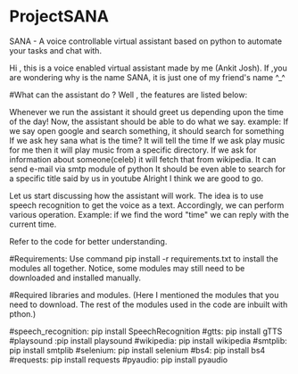 # ProjectSANA
 SANA - A voice controllable virtual assistant based on python to automate your tasks and chat with.

Hi  , this is a  voice enabled virtual assistant made by me (Ankit Josh).
If ,you are wondering why is the name SANA, it is just one of my friend's name ^_^ 

#What can the assistant do ? Well , the features are listed below:

Whenever we run the assistant it should greet us depending upon the time of the day!
Now, the assistant should be able to do what we say.
example: If we say open google and search something, it should search for something
If we ask hey sana what is the time? It will tell the time
If we ask play music for me then it will play music from a specific directory.
If we ask for information about someone(celeb) it will fetch that from wikipedia.
It can send e-mail via smtp module of python
It should be even able to search for a specific title said by us in youtube
Alright I think we are good to go.


Let us start discussing how the assistant will work. The idea is to use speech recognition to get the voice as a text.
Accordingly, we can perform various operation. Example: if we find the word "time" we can reply with the current time.

Refer to the code for better understanding.


#Requirements:
Use command pip install -r requirements.txt to install the modules all together.
Notice, some modules may still need to be downloaded and installed manually.


#Required libraries and modules. (Here I mentioned the modules that you need to download. The rest of the modules used in the code are inbuilt with pthon.)

#speech_recognition: pip install SpeechRecognition
#gtts: pip install gTTS
#playsound :pip install playsound
#wikipedia: pip install wikipedia
#smtplib: pip install smtplib
#selenium: pip install selenium
#bs4: pip install bs4
#requests: pip install requests
#pyaudio: pip install pyaudio


